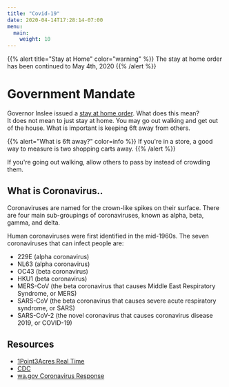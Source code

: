 ```yaml
---
title: "Covid-19"
date: 2020-04-14T17:28:14-07:00
menu:
  main:
    weight: 10
---
```


{{% alert title="Stay at Home" color="warning" %}}
The stay at home order has been continued to May 4th, 2020
{{% /alert %}}

# Government Mandate
Governor Inslee issued a [stay at home order](https://www.governor.wa.gov/sites/default/files/proclamations/20-25%20Coronovirus%20Stay%20Safe-Stay%20Healthy%20%28tmp%29%20%28002%29.pdf). What does this mean?  
It does not mean to just stay at home. You may go out walking and get out of the house.
 What is important is keeping 6ft away from others.

{{% alert="What is 6ft away?" color=info %}}
If you're in a store, a good way to measure is two shopping carts away.
{{% /alert %}}

If you're going out walking, allow others to pass by instead of crowding them.

## What is Coronavirus..
Coronaviruses are named for the crown-like spikes on their surface. There are four main sub-groupings of coronaviruses, known as alpha, beta, gamma, and delta.

Human coronaviruses were first identified in the mid-1960s. The seven coronaviruses that can infect people are:
* 229E (alpha coronavirus)
* NL63 (alpha coronavirus)
* OC43 (beta coronavirus)
* HKU1 (beta coronavirus)
* MERS-CoV (the beta coronavirus that causes Middle East Respiratory Syndrome, or MERS)
* SARS-CoV (the beta coronavirus that causes severe acute respiratory syndrome, or SARS)
* SARS-CoV-2 (the novel coronavirus that causes coronavirus disease 2019, or COVID-19)

## Resources

* [1Point3Acres Real Time](https://coronavirus.1point3acres.com/en)
* [CDC](https://www.cdc.gov/coronavirus/2019-ncov/cases-updates/cases-in-us.html)
* [wa.gov Coronavirus Response](https://coronavirus.wa.gov/)

